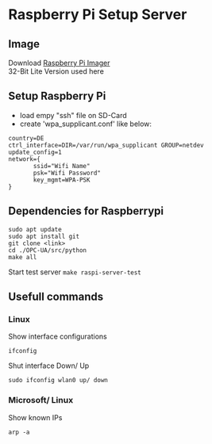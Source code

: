 # Raspberry Pi Setup Server
## Image
Download  [Raspberry Pi Imager](https://www.raspberrypi.org/documentation/installation/installing-images/)  
32-Bit Lite Version used here

## Setup Raspberry Pi
+ load empy "ssh" file on SD-Card
+ create 'wpa_supplicant.conf' like below:  
```
country=DE
ctrl_interface=DIR=/var/run/wpa_supplicant GROUP=netdev
update_config=1
network={
       ssid="Wifi Name"
       psk="Wifi Password"
       key_mgmt=WPA-PSK
}
``` 
## Dependencies for Raspberrypi
```
sudo apt update
sudo apt install git
git clone <link>
cd ./OPC-UA/src/python
make all
```
Start test server
``
make raspi-server-test
``
## Usefull commands
### Linux  
Show interface configurations
```
ifconfig
```
Shut interface Down/ Up  
```
sudo ifconfig wlan0 up/ down
```
### Microsoft/ Linux  
Show known IPs
```
arp -a
```
